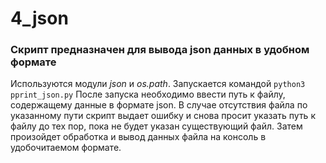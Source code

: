 # 4_json
### Скрипт предназначен для вывода json данных в удобном формате
Используются модули _json_ и _os.path_.
Запускается командой `python3 pprint_json.py`
После запуска необходимо ввести путь к файлу, содержащему данные в формате json. В случае отсутствия файла по указанному пути скрипт выдает ошибку и снова просит указать путь к файлу до тех пор, пока не будет указан существующий файл.
Затем произойдет обработка и вывод данных файла на консоль в удобочитаемом формате.
